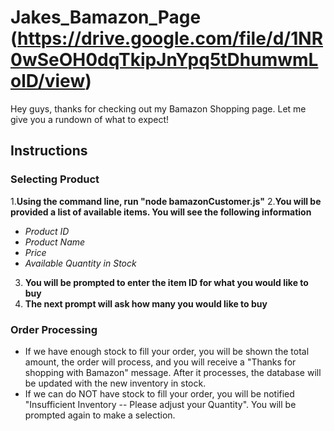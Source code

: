 # Jakes_Bamazon_Page (https://drive.google.com/file/d/1NR0wSeOH0dqTkipJnYpq5tDhumwmLolD/view)
Hey guys, thanks for checking out my Bamazon Shopping page. Let me give you a rundown of what to expect!
## Instructions

### Selecting Product
1.**Using the command line, run "node bamazonCustomer.js"**
2.**You will be provided a list of available items. You will see the following information**
- *Product ID*
- *Product Name*
- *Price*
- *Available Quantity in Stock*
3) **You will be prompted to enter the item ID for what you would like to buy** 
2) **The next prompt will ask how many you would like to buy**

### Order Processing
+ If we have enough stock to fill your order, you will be shown the total amount, the order will process, and you will receive a "Thanks for shopping with Bamazon" message. After it processes, the database will be updated with the new inventory in stock.
+ If we can do NOT have stock to fill your order, you will be notified "Insufficient Inventory -- Please adjust your Quantity". You will be prompted again to make a selection.
